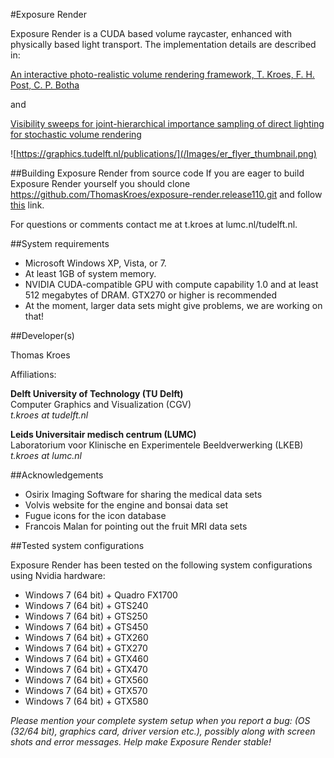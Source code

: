 
#Exposure Render

Exposure Render is a CUDA based volume raycaster, enhanced with physically based light transport. The implementation details are described in:

[An interactive photo-realistic volume rendering framework, T. Kroes, F. H. Post, C. P. Botha](http://graphics.tudelft.nl/Publications/kroes_exposure_2012)

and

[Visibility sweeps for joint-hierarchical importance sampling of direct lighting for stochastic volume rendering](http://graphics.tudelft.nl/Publications-new/2015/KEE1)

![https://graphics.tudelft.nl/publications/](/Images/er_flyer_thumbnail.png)

##Building Exposure Render from source code
If you are eager to build Exposure Render yourself you should clone https://github.com/ThomasKroes/exposure-render.release110.git and follow [this](https://github.com/ThomasKroes/exposure-render.release110/blob/master/build.md) link.

For questions or comments contact me at t.kroes at lumc.nl/tudelft.nl.

##System requirements

* Microsoft Windows XP, Vista, or 7.
* At least 1GB of system memory.
* NVIDIA CUDA-compatible GPU with compute capability 1.0 and at least 512 megabytes of DRAM. GTX270 or higher is recommended
* At the moment, larger data sets might give problems, we are working on that!

##Developer(s)

Thomas Kroes

Affiliations:

**Delft University of Technology (TU Delft)**  
Computer Graphics and Visualization (CGV)  
*t.kroes at tudelft.nl*

**Leids Universitair medisch centrum (LUMC)**  
Laboratorium voor Klinische en Experimentele Beeldverwerking (LKEB)  
*t.kroes at lumc.nl*

##Acknowledgements

* Osirix Imaging Software for sharing the medical data sets
* Volvis website for the engine and bonsai data set
* Fugue icons for the icon database
* Francois Malan for pointing out the fruit MRI data sets

##Tested system configurations

Exposure Render has been tested on the following system configurations using Nvidia hardware:

* Windows 7 (64 bit) + Quadro FX1700
* Windows 7 (64 bit) + GTS240
* Windows 7 (64 bit) + GTS250
* Windows 7 (64 bit) + GTS450
* Windows 7 (64 bit) + GTX260
* Windows 7 (64 bit) + GTX270
* Windows 7 (64 bit) + GTX460
* Windows 7 (64 bit) + GTX470
* Windows 7 (64 bit) + GTX560
* Windows 7 (64 bit) + GTX570
* Windows 7 (64 bit) + GTX580

*Please mention your complete system setup when you report a bug: (OS (32/64 bit), graphics card, driver version etc.), possibly along with screen shots and error messages. Help make Exposure Render stable!*
